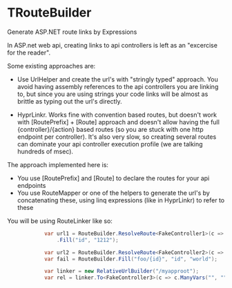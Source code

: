 # TRouteBuilder
Generate ASP.NET route links by Expressions

In ASP.net web api, creating links to api controllers is left as an "excercise for the reader".

Some existing approaches are:

- Use UrlHelper and create the url's with "stringly typed" approach. You avoid having assembly references to the api controllers you are
linking to, but since you are using strings your code links will be almost as brittle as typing out the url's directly.

- HyprLinkr. Works fine with convention based routes, but doesn't work with [RoutePrefix] + [Route] approach and doesn't allow having the full
{controller}/{action} based routes (so you are stuck with one http endpoint per controller). It's also very slow, so creating several routes
can dominate your api controller execution profile (we are talking hundreds of msec).

The approach implemented here is:

- You use [RoutePrefix] and [Route] to declare the routes for your api endpoints
- You use RouteMapper or one of the helpers to generate the url's by concatenating these, using linq expressions (like in HyprLinkr) to refer to these

You will be using RouteLinker like so:

```csharp
            var url1 = RouteBuilder.ResolveRoute<FakeController1>(c => c.GetStuff(""))
                .Fill("id", "1212");

            var url2 = RouteBuilder.ResolveRoute<FakeController2>(c => c.GetStuff());
            var fail = RouteBuilder.Fill("foo/{id}", "id", "world");

            var linker = new RelativeUrlBuilder("/myapproot");
            var rel = linker.To<FakeController3>(c => c.ManyVars("", "", 0)).Fill("a", "12", "b", "13", "c", "14");

```
